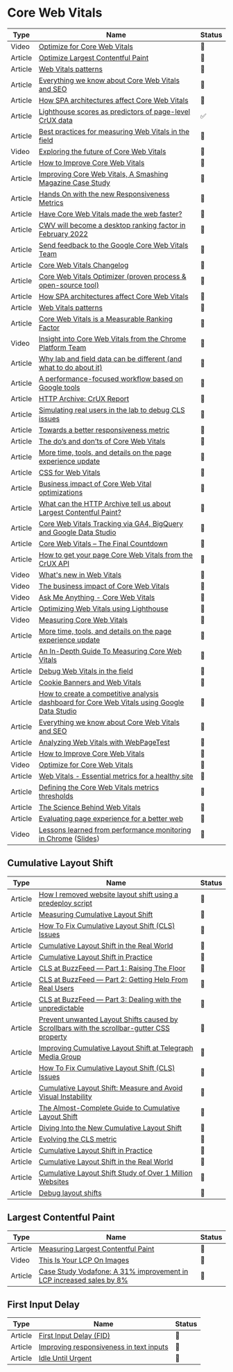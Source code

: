 # Core Web Vitals

| Type    | Name                                                                                                                                                                                                 | Status             |
| ------- | ---------------------------------------------------------------------------------------------------------------------------------------------------------------------------------------------------- | ------------------ |
| Video   | [Optimize for Core Web Vitals](https://www.youtube.com/watch?v=AQqFZ5t8uNc&ab_channel=GoogleChromeDevelopers)                                                                                        | 🎥                 |
| Article | [Optimize Largest Contentful Paint](https://web.dev/optimize-lcp/)                                                                                                                                   | 📑                 |
| Article | [Web Vitals patterns](web.dev/patterns/web-vitals-patterns)                                                                                                                                          | 📑                 |
| Article | [Everything we know about Core Web Vitals and SEO](https://simonhearne.com/2021/core-web-vitals-seo)                                                                                                 | 📑                 |
| Article | [How SPA architectures affect Core Web Vitals](https://web.dev/vitals-spa-faq)                                                                                                                       | 📑                 |
| Article | [Lighthouse scores as predictors of page-level CrUX data](https://discuss.httparchive.org/t/lighthouse-scores-as-predictors-of-page-level-crux-data/2232)                                            | :white_check_mark: |
| Article | [Best practices for measuring Web Vitals in the field](https://web.dev/vitals-field-measurement-best-practices/)                                                                                     | 📑                 |
| Video   | [Exploring the future of Core Web Vitals](https://www.youtube.com/watch?v=iNfz9tg-wyg)                                                                                                               | 📑                 |
| Article | [How to Improve Core Web Vitals](https://simonhearne.com/2020/core-web-vitals)                                                                                                                       | 📑                 |
| Article | [Improving Core Web Vitals, A Smashing Magazine Case Study](https://www.smashingmagazine.com/2021/12/core-web-vitals-case-study-smashing-magazine)                                                   | :bookmark_tabs:    |
| Article | [Hands On with the new Responsiveness Metrics](https://calendar.perfplanet.com/2021/hands-on-with-the-new-responsiveness-metrics)                                                                    | :bookmark_tabs:    |
| Article | [Have Core Web Vitals made the web faster?](https://calendar.perfplanet.com/2021/have-core-web-vitals-made-the-web-faster)                                                                           | :bookmark_tabs:    |
| Article | [CWV will become a desktop ranking factor in February 2022](https://developers.google.com/search/blog/2021/11/bringing-page-experience-to-desktop)                                                   | :bookmark_tabs:    |
| Article | [Send feedback to the Google Core Web Vitals Team](https://groups.google.com/g/web-vitals-feedback)                                                                                                  | :bookmark_tabs:    |
| Article | [Core Web Vitals Changelog](https://chromium.googlesource.com/chromium/src/+/refs/heads/main/docs/speed/metrics_changelog/README.md)                                                                 | :bookmark_tabs:    |
| Article | [Core Web Vitals Optimizer (proven process & open-source tool)](https://github.com/fabkrum/core-web-vitals-optimizer/blob/main/README.md)                                                            | :bookmark_tabs:    |
| Article | [How SPA architectures affect Core Web Vitals](https://web.dev/vitals-spa-faq)                                                                                                                       | :bookmark_tabs:    |
| Article | [Web Vitals patterns](https://web.dev/patterns/web-vitals-patterns)                                                                                                                                  | :bookmark_tabs:    |
| Article | [Core Web Vitals is a Measurable Ranking Factor](https://www.sistrix.com/blog/core-web-vitals-is-a-measurable-ranking-factor)                                                                        | :bookmark_tabs:    |
| Video   | [Insight into Core Web Vitals from the Chrome Platform Team](https://www.youtube.com/watch?v=CcHCbFhx2UM)                                                                                            | :bookmark_tabs:    |
| Article | [Why lab and field data can be different (and what to do about it)](https://web.dev/lab-and-field-data-differences)                                                                                  | :bookmark_tabs:    |
| Article | [A performance-focused workflow based on Google tools](https://web.dev/vitals-tools-workflow)                                                                                                        | :bookmark_tabs:    |
| Article | [HTTP Archive: CrUX Report](https://httparchive.org/reports/chrome-ux-report)                                                                                                                        | :bookmark_tabs:    |
| Article | [Simulating real users in the lab to debug CLS issues](https://dev.to/rick_viscomi/simulating-real-users-in-the-lab-to-debug-cls-issues-3hnp)                                                        | :bookmark_tabs:    |
| Article | [Towards a better responsiveness metric](https://web.dev/better-responsiveness-metric)                                                                                                               | :bookmark_tabs:    |
| Article | [The do’s and don’ts of Core Web Vitals](https://contentsquare.com/blog/the-dos-and-donts-of-core-web-vitals-with-iprospect)                                                                         | :bookmark_tabs:    |
| Article | [More time, tools, and details on the page experience update](https://developers.google.com/search/blog/2021/04/more-details-page-experience)                                                        | :bookmark_tabs:    |
| Article | [CSS for Web Vitals](https://web.dev/css-web-vitals)                                                                                                                                                 | :bookmark_tabs:    |
| Article | [Business impact of Core Web Vital optimizations](https://wpostats.com/tags/core%20web%20vitals)                                                                                                     | :bookmark_tabs:    |
| Article | [What can the HTTP Archive tell us about Largest Contentful Paint?](https://paulcalvano.com/2021-06-07-lcp-httparchive)                                                                              | :bookmark_tabs:    |
| Article | [Core Web Vitals Tracking via GA4, BigQuery and Google Data Studio](https://bigcommerce.websiteadvantage.com.au/core-web-vitals-ga4-bigquery-data-studio)                                            | :bookmark_tabs:    |
| Article | [Core Web Vitals – The Final Countdown](https://www.netcentric.biz/insights/2021/05/core-web-vitals.html)                                                                                            | :bookmark_tabs:    |
| Article | [How to get your page Core Web Vitals from the CrUX API](https://github.com/fabkrum/web-performance-resources/blob/master/crux-page-data.md)                                                         | :bookmark_tabs:    |
| Video   | [What's new in Web Vitals](https://www.youtube.com/watch?v=XxvHY4wC8Co)                                                                                                                              | :bookmark_tabs:    |
| Video   | [The business impact of Core Web Vitals](http://youtube.com/watch?v=nPmAE0YjGK0)                                                                                                                     | :bookmark_tabs:    |
| Video   | [Ask Me Anything - Core Web Vitals](https://www.youtube.com/watch?v=HWm6WNkHs90&t=615s)                                                                                                              | :bookmark_tabs:    |
| Article | [Optimizing Web Vitals using Lighthouse](https://web.dev/optimize-vitals-lighthouse)                                                                                                                 | :bookmark_tabs:    |
| Video   | [Measuring Core Web Vitals](https://www.youtube.com/watch?v=9RpREJjoeRI)                                                                                                                             | :bookmark_tabs:    |
| Article | [More time, tools, and details on the page experience update](https://developers.google.com/search/blog/2021/04/more-details-page-experience)                                                        | :bookmark_tabs:    |
| Article | [An In-Depth Guide To Measuring Core Web Vitals](https://www.smashingmagazine.com/2021/04/complete-guide-measure-core-web-vitals)                                                                    | :bookmark_tabs:    |
| Article | [Debug Web Vitals in the field](https://web.dev/debug-web-vitals-in-the-field)                                                                                                                       | :bookmark_tabs:    |
| Article | [Cookie Banners and Web Vitals](https://blr.design/blog/cookie-banner-web-vitals)                                                                                                                    | :bookmark_tabs:    |
| Article | [How to create a competitive analysis dashboard for Core Web Vitals using Google Data Studio](https://www.deepcrawl.com/blog/best-practice/cmpetitive-analysis-core-web-vitals-google-data-studio)   | :bookmark_tabs:    |
| Article | [Everything we know about Core Web Vitals and SEO](https://simonhearne.com/2021/core-web-vitals-seo)                                                                                                 | :bookmark_tabs:    |
| Article | [Analyzing Web Vitals with WebPageTest](https://calendar.perfplanet.com/2020/analyzing-web-vitals-with-webpagetest)                                                                                  | :bookmark_tabs:    |
| Article | [How to Improve Core Web Vitals](https://simonhearne.com/2020/core-web-vitals)                                                                                                                       | :bookmark_tabs:    |
| Video   | [Optimize for Core Web Vitals](https://www.youtube.com/watch?v=AQqFZ5t8uNc)                                                                                                                          | :bookmark_tabs:    |
| Article | [Web Vitals - Essential metrics for a healthy site](https://web.dev/vitals)                                                                                                                          | :bookmark_tabs:    |
| Article | [Defining the Core Web Vitals metrics thresholds](https://web.dev/defining-core-web-vitals-thresholds)                                                                                               | :bookmark_tabs:    |
| Article | [The Science Behind Web Vitals](https://blog.chromium.org/2020/05/the-science-behind-web-vitals.html)                                                                                                | :bookmark_tabs:    |
| Article | [Evaluating page experience for a better web](https://developers.google.com/search/blog/2020/05/evaluating-page-experience)                                                                          | :bookmark_tabs:    |
| Video   | [Lessons learned from performance monitoring in Chrome](https://www.youtube.com/watch?v=ctavZT87syI) ([Slides](https://www.slideshare.net/AnnieSullivan9/mnitoring-and-metrics-in-chrome-196438420)) | :bookmark_tabs:    |

## Cumulative Layout Shift

| Type    | Name                                                                                                                                                                                                                    | Status          |
| ------- | ----------------------------------------------------------------------------------------------------------------------------------------------------------------------------------------------------------------------- | --------------- |
| Article | [How I removed website layout shift using a predeploy script](https://levelup.gitconnected.com/improving-cumulative-layout-shift-on-pre-deploy-stage-1636fb1386cc)                                                      | :bookmark_tabs: |
| Article | [Measuring Cumulative Layout Shift](https://requestmetrics.com/web-performance/cumulative-layout-shift)                                                                                                                 | :bookmark_tabs: |
| Article | [How To Fix Cumulative Layout Shift (CLS) Issues](https://www.smashingmagazine.com/2021/06/how-to-fix-cumulative-layout-shift-issues/)                                                                                  | :bookmark_tabs: |
| Article | [Cumulative Layout Shift in the Real World](https://nicj.net/cumulative-layout-shift-in-the-real-world)                                                                                                                 | :bookmark_tabs: |
| Article | [Cumulative Layout Shift in Practice](https://nicj.net/cumulative-layout-shift-in-practice)                                                                                                                             | :bookmark_tabs: |
| Article | [CLS at BuzzFeed — Part 1: Raising The Floor](https://tech.buzzfeed.com/improving-cumulative-layout-shift-at-buzzfeed-part-1-8b7ead2381dd)                                                                              | :bookmark_tabs: |
| Article | [CLS at BuzzFeed — Part 2: Getting Help From Real Users](https://tech.buzzfeed.com/improving-cumulative-layout-shift-at-buzzfeed-part-2-2a846adeb097)                                                                   | :bookmark_tabs: |
| Article | [CLS at BuzzFeed — Part 3: Dealing with the unpredictable](https://tech.buzzfeed.com/improving-cumulative-layout-shift-at-buzzfeed-part-2-2a846adeb097)                                                                 | :bookmark_tabs: |
| Article | [Prevent unwanted Layout Shifts caused by Scrollbars with the scrollbar-gutter CSS property](https://www.bram.us/2021/07/23/pevent-unwanted-layout-shifts-caused-by-scrollbars-with-the-scrollbar-gutter-css-property/) | :bookmark_tabs: |
| Article | [Improving Cumulative Layout Shift at Telegraph Media Group](https://web.dev/telegraph/)                                                                                                                                | :bookmark_tabs: |
| Article | [How To Fix Cumulative Layout Shift (CLS) Issues](https://www.smashingmagazine.com/2021/06/how-to-fix-cumulative-layout-shift-issues/)                                                                                  | :bookmark_tabs: |
| Article | [Cumulative Layout Shift: Measure and Avoid Visual Instability](https://calibreapp.com/blog/cumulative-layout-shift)                                                                                                    | :bookmark_tabs: |
| Article | [The Almost-Complete Guide to Cumulative Layout Shift](https://jessbpeck.com/posts/completecls/)                                                                                                                        | :bookmark_tabs: |
| Article | [Diving Into the New Cumulative Layout Shift](https://blog.webpagetest.org/posts/understanding-the-new-cumulative-layout-shift/)                                                                                        | :bookmark_tabs: |
| Article | [Evolving the CLS metric](https://web.dev/evolving-cls/)                                                                                                                                                                | :bookmark_tabs: |
| Article | [Cumulative Layout Shift in Practice](https://nicj.net/cumulative-layout-shift-in-practice/)                                                                                                                            | :bookmark_tabs: |
| Article | [Cumulative Layout Shift in the Real World](https://nicj.net/cumulative-layout-shift-in-the-real-world/)                                                                                                                | :bookmark_tabs: |
| Article | [Cumulative Layout Shift Study of Over 1 Million Websites](https://www.seoclarity.net/blog/core-web-vitals-study)                                                                                                       | :bookmark_tabs: |
| Article | [Debug layout shifts](https://web.dev/debug-layout-shifts/)                                                                                                                                                             | :bookmark_tabs: |

## Largest Contentful Paint

| Type    | Name                                                                                                      | Status          |
| ------- | --------------------------------------------------------------------------------------------------------- | --------------- |
| Article | [Measuring Largest Contentful Paint](https://requestmetrics.com/web-performance/largest-contentful-paint) | :bookmark_tabs: |
| Video   | [This Is Your LCP On Images](https://www.youtube.com/watch?v=YMqnPeZHcuc)                                 | :bookmark_tabs: |
| Article | [Case Study Vodafone: A 31% improvement in LCP increased sales by 8%](https://web.dev/vodafone/)          | :bookmark_tabs: |

## First Input Delay

| Type    | Name                                                                                                                   | Status          |
| ------- | ---------------------------------------------------------------------------------------------------------------------- | --------------- |
| Article | [First Input Delay (FID)](https://web.dev/fid)                                                                         | :bookmark_tabs: |
| Article | [Improving responsiveness in text inputs](https://nolanlawson.com/2021/08/08/improving-responsiveness-in-text-inputs/) | :bookmark_tabs: |
| Article | [Idle Until Urgent](https://philipwalton.com/articles/idle-until-urgent/)                                              | :bookmark_tabs: |

